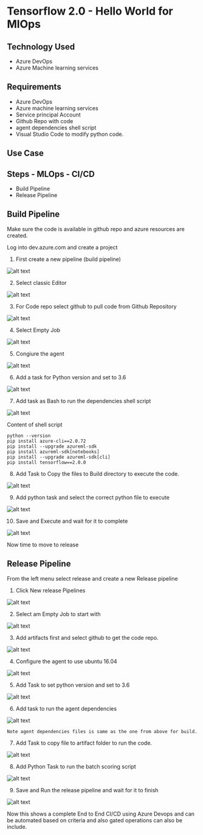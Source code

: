 # Tensorflow 2.0 - Hello World for MlOps

## Technology Used

- Azure DevOps
- Azure Machine learning services

## Requirements

- Azure DevOps
- Azure machine learning services
- Service principal Account
- Github Repo with code
- agent dependencies shell script
- Visual Studio Code to modify python code.

## Use Case


## Steps - MLOps - CI/CD

- Build Pipeline
- Release Pipeline

## Build Pipeline

Make sure the code is available in github repo and azure resources are created.

Log into dev.azure.com and create a project

1) First create a new pipeline (build pipeline)

![alt text](https://github.com/balakreshnan/mlops/blob/master/tensorflow/images/tf2build1.jpg "Tensorflow")

2) Select classic Editor

![alt text](https://github.com/balakreshnan/mlops/blob/master/tensorflow/images/tf2build2.jpg "Tensorflow")

3) For Code repo select github to pull code from Github Repository

![alt text](https://github.com/balakreshnan/mlops/blob/master/tensorflow/images/tf2build3.jpg "Tensorflow")

4) Select Empty Job

![alt text](https://github.com/balakreshnan/mlops/blob/master/tensorflow/images/tf2build4.jpg "Tensorflow")

5) Congiure the agent

![alt text](https://github.com/balakreshnan/mlops/blob/master/tensorflow/images/tf2build5.jpg "Tensorflow")

6) Add a task for Python version and set to 3.6

![alt text](https://github.com/balakreshnan/mlops/blob/master/tensorflow/images/tf2build6.jpg "Tensorflow")

7) Add task as Bash to run the dependencies shell script

![alt text](https://github.com/balakreshnan/mlops/blob/master/tensorflow/images/tf2build7.jpg "Tensorflow")

Content of shell script

```
python --version
pip install azure-cli==2.0.72
pip install --upgrade azureml-sdk
pip install azureml-sdk[notebooks]
pip install --upgrade azureml-sdk[cli]
pip install tensorflow==2.0.0
```

8) Add Task to Copy the files to Build directory to execute the code.

![alt text](https://github.com/balakreshnan/mlops/blob/master/tensorflow/images/tf2build8.jpg "Tensorflow")

9) Add python task and select the correct python file to execute

![alt text](https://github.com/balakreshnan/mlops/blob/master/tensorflow/images/tf2build9.jpg "Tensorflow")

10) Save and Execute and wait for it to complete

![alt text](https://github.com/balakreshnan/mlops/blob/master/tensorflow/images/tf2build10.jpg "Tensorflow")

Now time to move to release

## Release Pipeline

From the left menu select release and create a new Release pipeline

1) Click New release Pipelines

![alt text](https://github.com/balakreshnan/mlops/blob/master/tensorflow/images/tf2Release1.jpg "Tensorflow")

2) Select am Empty Job to start with

![alt text](https://github.com/balakreshnan/mlops/blob/master/tensorflow/images/tf2Release2.jpg "Tensorflow")

3) Add artifacts first and select github to get the code repo.

![alt text](https://github.com/balakreshnan/mlops/blob/master/tensorflow/images/tf2Release3.jpg "Tensorflow")

4) Configure the agent to use ubuntu 16.04

![alt text](https://github.com/balakreshnan/mlops/blob/master/tensorflow/images/tf2Release4.jpg "Tensorflow")

5) Add Task to set python version and set to 3.6

![alt text](https://github.com/balakreshnan/mlops/blob/master/tensorflow/images/tf2Release5.jpg "Tensorflow")

6) Add task to run the agent dependencies 

![alt text](https://github.com/balakreshnan/mlops/blob/master/tensorflow/images/tf2Release6.jpg "Tensorflow")

```
Note agent dependencies files is same as the one from above for build.
```

7) Add Task to copy file to artifact folder to run the code.

![alt text](https://github.com/balakreshnan/mlops/blob/master/tensorflow/images/tf2Release7.jpg "Tensorflow")

8) Add Python Task to run the batch scoring script

![alt text](https://github.com/balakreshnan/mlops/blob/master/tensorflow/images/tf2Release8.jpg "Tensorflow")

9) Save and Run the release pipeline and wait for it to finish

![alt text](https://github.com/balakreshnan/mlops/blob/master/tensorflow/images/tf2Release10.jpg "Tensorflow")

Now this shows a complete End to End CI/CD using Azure Devops and can be automated based on criteria and also gated operations can also be include.